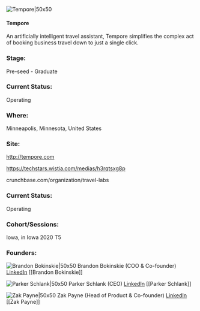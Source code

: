 

![Tempore|50x50](https://apimg.techstars.com/connect/images/image_files/5f5264da34a60d0cb600001b/original/temporeLogoBlackandWhite.png)

#### Tempore
An artificially intelligent travel assistant, Tempore simplifies the complex act of booking business travel down to just a single click.

### Stage: 
Pre-seed - Graduate 

### Current Status: 
Operating

### Where:
Minneapolis, Minnesota, United States

### Site:
http://tempore.com

https://techstars.wistia.com/medias/h3rqtsxg8p

crunchbase.com/organization/travel-labs

### Current Status: 
Operating

### Cohort/Sessions: 
Iowa, in Iowa 2020 T5

### Founders: 

![Brandon Bokinskie|50x50](https://apimg.techstars.com/connect/images/image_files/5f2b726aa36c113b60000089/original/PNG-LP-0060_Brandon_Bokinskie-00059.jpg) Brandon Bokinskie (COO & Co-founder) [LinkedIn](https://linkedin.com/in/bdbokinskie) [[Brandon Bokinskie]]

![Parker Schlank|50x50](https://apimg.techstars.com/connect/images/image_files/5f52635734a60d0c990000d1/original/Schlank-005-CroppedTight-for-LinkedIn.png) Parker Schlank (CEO) [LinkedIn](https://linkedin.com/in/parkerschlank) [[Parker Schlank]]

![Zak Payne|50x50](https://apimg.techstars.com/connect/images/image_files/5fa4118d44e082085200013c/original/ZakPayneSquare_1000x1000.png) Zak Payne (Head of Product & Co-founder) [LinkedIn](https://linkedin.com/in/zakpayne) [[Zak Payne]]


